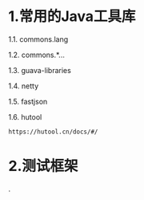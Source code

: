 # 1.常用的Java工具库
1.1. commons.lang

1.2. commons.*...

1.3. guava-libraries

1.4. netty

1.5. fastjson

1.6. hutool

```
https://hutool.cn/docs/#/

```


# 2.测试框架



.